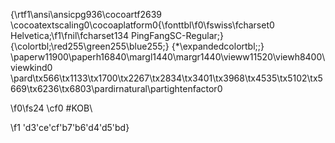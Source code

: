 {\rtf1\ansi\ansicpg936\cocoartf2639 \cocoatextscaling0\cocoaplatform0{\fonttbl\f0\fswiss\fcharset0
Helvetica;\f1\fnil\fcharset134 PingFangSC-Regular;} {\colortbl;\red255\green255\blue255;} {\*\expandedcolortbl;;}
\paperw11900\paperh16840\margl1440\margr1440\vieww11520\viewh8400\viewkind0
\pard\tx566\tx1133\tx1700\tx2267\tx2834\tx3401\tx3968\tx4535\tx5102\tx5669\tx6236\tx6803\pardirnatural\partightenfactor0

\f0\fs24 \cf0 #KOB\

\f1 \'d3\'ce\'cf\'b7\'b6\'d4\'d5\'bd}